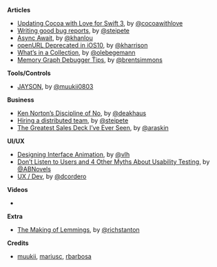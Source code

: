 
**Articles**

* [Updating Cocoa with Love for Swift 3](http://www.cocoawithlove.com/blog/2016/09/14/updating-cocoawithlove.html), by [@cocoawithlove](https://twitter.com/cocoawithlove)
* [Writing good bug reports](https://pspdfkit.com/blog/2016/writing-good-bug-reports/), by [@steipete](https://twitter.com/steipete)
* [Async Await](http://khanlou.com/2016/09/async-await/), by [@khanlou](http://www.twitter.com/khanlou)
* [openURL Deprecated in iOS10](http://useyourloaf.com/blog/openurl-deprecated-in-ios10/), by [@kharrison](https://twitter.com/kharrison)
* [What’s in a Collection](https://oleb.net/blog/2016/09/collection-associated-types/), by [@olebegemann](https://twitter.com/olebegemann)
* [Memory Graph Debugger Tips](http://inessential.com/2016/09/22/memory_graph_debugger_tips), by [@brentsimmons](https://twitter.com/brentsimmons)


**Tools/Controls**

* [JAYSON](https://github.com/muukii/JAYSON), by [@muukii0803](https://twitter.com/muukii0803)

**Business**

* [Ken Norton’s Discipline of No](https://blog.mixpanel.com/2016/09/20/learning-to-say-no-with-ken-norton/), by [@deakhaus](https://twitter.com/deakhaus)
* [Hiring a distributed team](https://pspdfkit.com/blog/2016/hiring-a-distributed-team/), by [@steipete](https://twitter.com/steipete)
* [The Greatest Sales Deck I’ve Ever Seen](https://medium.com/the-mission/the-greatest-sales-deck-ive-ever-seen-4f4ef3391ba0#.7sjljcunz), by [@araskin](https://twitter.com/araskin)

**UI/UX**

* [Designing Interface Animation](http://alistapart.com/article/designing-interface-animation), by [@vlh](https://twitter.com/vlh)
* [Don’t Listen to Users and 4 Other Myths About Usability Testing](https://icons8.com/articles/dont-listen-to-users-and-4-other-myths-about-usability-testing/), by [@ABNovels](https://twitter.com/ABNovels)
* [UX / Dev](https://medium.com/@dcordero/ux-dev-425bb4ba0793#.19k3bx5kb), by [@dcordero](https://twitter.com/dcordero)

**Videos**

* 

**Extra**

* [The Making of Lemmings](https://readonlymemory.vg/the-making-of-lemmings/), by [@richstanton](https://twitter.com/richstanton)

**Credits**

* [muukii](https://github.com/muukii), [mariusc](https://github.com/mariusc), [rbarbosa](https://github.com/rbarbosa)
